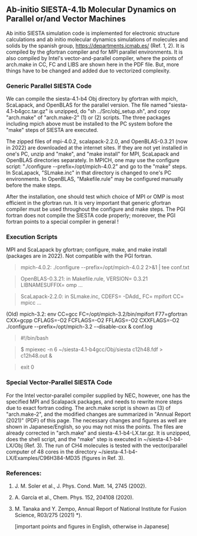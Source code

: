 ## Ab-initio SIESTA-4.1b Molecular Dynamics on Parallel or/and Vector Machines ##

Ab initio SIESTA simulation code is implemented for electronic structure calculations and ab initio molecular dynamics simulations of molecules and solids by the spanish group, https://departments.icmab.es/ (Ref. 1, 2). It is compiled by the gfortran compiler and for MPI parallel environments. It is also compiled by Intel's vector-and-parallel compiler, where the points of arch.make in CC, FC and LIBS are shown here in the PDF file. But, more things have to be changed and added due to vectorized complexity.

### Generic Parallel SIESTA Code ###

We can compile the siesta-4.1-b4 Obj directory by gfortran with mpich, ScaLapack, and OpenBLAS for the parallel version. The file named "siesta-4.1-b4gcc.tar.gz" is unzipped, do "sh ../Src/obj_setup.sh", and copy "arch.make" of "arch.make-2" (1) or (2) scripts. The three packages including mpich above must be installed to the PC system bofore the "make" steps of SIESTA are executed.

The zipped files of mpi-4.0.2, scalapack-2.2.0, and OpenBLAS-0.3.21 (now in 2022) are downloaded at the internet sites. If they are not yet installed in one's PC, unzip and "make", and "make install" for MPI, ScaLapack and OpenBLAS directories separately. 
In MPICH, one may use the configure script: "./configure --prefix=/opt/mpich-4.0.2" and go to the "make" steps. In ScaLapack, "SLmake.inc" in that directory is changed to one's PC environments. In OpenBLAS, "Makefile.rule" may be configured manually before the make steps. 

After the installation, one should test which choice of MPI or OMP is most efficient in the gfortran run.
It is very important that generic gfortran compiler must be used throughout the configure and make steps. The PGI fortran does not compile the SIESTA code properly; moreover, the PGI fortran points to a special compiler in general !

### Execution Scripts ###
 
MPI and ScaLapack by gfortran; configure, make, and make install (packages are in 2022). Not compatible with the PGI fortran.

>mpich-4.0.2: ./configure --prefix=/opt/mpich-4.0.2 2>&1 | tee conf.txt

>OpenBLAS-0.3.21: in Makefile.rule, VERSION= 0.3.21  LIBNAMESUFFIX= omp ...

>ScaLapack-2.2.0: in SLmake.inc, CDEFS= -DAdd_  FC= mpifort  CC= mpicc ...

(Old) mpich-3.2: env CC=gcc FC=/opt/mpich-3.2/bin/mpifort F77=gfortran CXX=gcpp CFLAGS=-O2 FCFLAGS=-O2 FFLAGS=-O2 CXXFLAGS=-O2 ./configure --prefix=/opt/mpich-3.2 --disable-cxx & conf.log

>#!/bin/bash

>$ mpiexec -n 6 ~/siesta-4.1-b4gcc/Obj/siesta c12h48.fdf > c12h48.out &

>exit 0


### Special Vector-Parallel SIESTA Code ###

For the Intel vector-parallel compiler supplied by NEC, however, one has the specified MPI and Scalapack packages, and needs to rewrite more steps due to exact fortran coding. The arch.make script is shown as (3) of "arch.make-2", and the modified changes are summarized in "Annual Report (2021)" (PDF) of this page. The necessary changes and figures as well are shown in Japanese/English, so you may not miss the points. The files are already corrected in "arch.make" and siesta-4.1-b4-LX.tar.gz. It is unzipped, does the shell script, and the "make" step is executed in ~/siesta-4.1-b4-LX/Obj (Ref. 3). The run of CH4 molecules is tested with the vector/parallel computer of 48 cores in the directory ~/siesta-4.1-b4-LX/Examples/C96H384-MD35 (figures in Ref. 3).

### References: ###

1. J. M. Soler et al., J. Phys. Cond. Matt. 14, 2745 (2002).
2. A. García et al., Chem. Phys. 152, 204108 (2020).
3. M. Tanaka and Y. Zempo, Annual Report of National Institute for Fusion Science, R03/275 (2021) *).

   [important points and figures in English, otherwise in Japanese]


